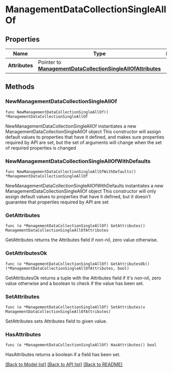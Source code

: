 # ManagementDataCollectionSingleAllOf

## Properties

Name | Type | Description | Notes
------------ | ------------- | ------------- | -------------
**Attributes** | Pointer to [**ManagementDataCollectionSingleAllOfAttributes**](ManagementDataCollectionSingleAllOfAttributes.md) |  | [optional] 

## Methods

### NewManagementDataCollectionSingleAllOf

`func NewManagementDataCollectionSingleAllOf() *ManagementDataCollectionSingleAllOf`

NewManagementDataCollectionSingleAllOf instantiates a new ManagementDataCollectionSingleAllOf object
This constructor will assign default values to properties that have it defined,
and makes sure properties required by API are set, but the set of arguments
will change when the set of required properties is changed

### NewManagementDataCollectionSingleAllOfWithDefaults

`func NewManagementDataCollectionSingleAllOfWithDefaults() *ManagementDataCollectionSingleAllOf`

NewManagementDataCollectionSingleAllOfWithDefaults instantiates a new ManagementDataCollectionSingleAllOf object
This constructor will only assign default values to properties that have it defined,
but it doesn't guarantee that properties required by API are set

### GetAttributes

`func (o *ManagementDataCollectionSingleAllOf) GetAttributes() ManagementDataCollectionSingleAllOfAttributes`

GetAttributes returns the Attributes field if non-nil, zero value otherwise.

### GetAttributesOk

`func (o *ManagementDataCollectionSingleAllOf) GetAttributesOk() (*ManagementDataCollectionSingleAllOfAttributes, bool)`

GetAttributesOk returns a tuple with the Attributes field if it's non-nil, zero value otherwise
and a boolean to check if the value has been set.

### SetAttributes

`func (o *ManagementDataCollectionSingleAllOf) SetAttributes(v ManagementDataCollectionSingleAllOfAttributes)`

SetAttributes sets Attributes field to given value.

### HasAttributes

`func (o *ManagementDataCollectionSingleAllOf) HasAttributes() bool`

HasAttributes returns a boolean if a field has been set.


[[Back to Model list]](../README.md#documentation-for-models) [[Back to API list]](../README.md#documentation-for-api-endpoints) [[Back to README]](../README.md)


